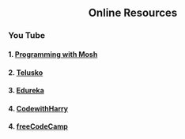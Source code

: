 
<h2 align="center">Online Resources</h2>
<h3>You Tube</h3>
<h4>1. <a href="https://www.youtube.com/watch?v=8JJ101D3knE "> Programming with Mosh</a></h4>
<h4>2. <a href="https://www.youtube.com/watch?v=WbwIoQYP6no"> Telusko</a></h4>
<h4>3. <a href="https://www.youtube.com/watch?v=b5oQZdzA37I"> Edureka</a></h4>
<h4>4. <a href="https://www.youtube.com/watch?v=evknSAkUIvs&list=PLu0W_9lII9agwhy658ZPA0MTStKUJTWPi"> CodewithHarry</a></h4>
<h4>4. <a href="https://www.youtube.com/watch?v=Uszj_k0DGsg"> freeCodeCamp</a></h4>
